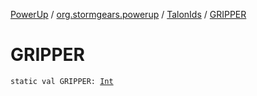 [PowerUp](../../index.md) / [org.stormgears.powerup](../index.md) / [TalonIds](index.md) / [GRIPPER](./-g-r-i-p-p-e-r.md)

# GRIPPER

`static val GRIPPER: `[`Int`](https://kotlinlang.org/api/latest/jvm/stdlib/kotlin/-int/index.html)